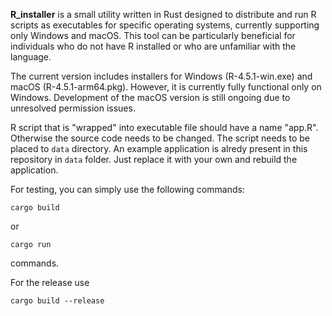 **R_installer** is a small utility written in Rust designed to distribute and run R scripts as executables for specific operating systems, currently supporting only Windows and macOS. This tool can be particularly beneficial for individuals who do not have R installed or who are unfamiliar with the language.

The current version includes installers for Windows (R-4.5.1-win.exe) and macOS (R-4.5.1-arm64.pkg). However, it is currently fully functional only on Windows. Development of the macOS version is still ongoing due to unresolved permission issues.

R script that is "wrapped" into executable file should have a name "app.R". Otherwise the source code needs to be changed. The script needs to be placed to `data` directory. An example application is alredy present in this repository in `data` folder. Just replace it with your own and rebuild the application.

For testing, you can simply use the following commands: 

`cargo build`

or 

`cargo run`

commands.

For the release use

`cargo build --release`